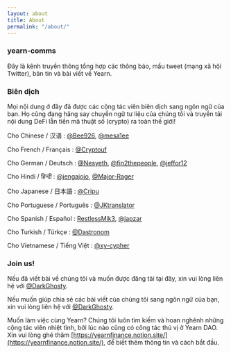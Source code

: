 ```yaml
---
layout: about
title: About
permalink: "/about/"
---
```


### yearn-comms

Đây là kênh truyền thông tổng hợp các thông báo, mẩu tweet (mạng xã hội Twitter), bản tin và bài viết về Yearn.

### Biên dịch

Mọi nội dung ở đây đã được các cộng tác viên biên dịch sang ngôn ngữ của bạn. Họ cũng đang hăng say chuyển ngữ tư liệu của chúng tôi và truyền tải nội dung DeFi lẫn tiền mã thuật số (crypto) ra toàn thế giới!

Cho Chinese / 汉语 : [@Bee926](https://twitter.com/bee_926), [@mesa1ee](https://twitter.com/mesa1ee)

Cho French / Français :  [@Cryptouf](https://twitter.com/cryptouf)

Cho German / Deutsch : [@Nesyeth](), [@fin2thepeople](), [@jeffor12](https://twitter.com/jeff84431381)

Cho Hindi / हिन्दी : [@jengajojo](), [@Major-Rager]()

Cho Japanese / 日本語 : [@Cripu](https://twitter.com/CRYPTANNEWS)

Cho Portuguese / Português : [@JKtranslator](https://twitter.com/jameskbh)

Cho Spanish / Español : [RestlessMik3](https://twitter.com/margjr84), [@japzar]()

Cho Turkish / Türkçe : [@Dastronom](https://twitter.com/Dastronomm)

Cho Vietnamese / Tiếng Việt : [@xy-cypher]()

### Join us!

Nếu đã viết bài về chúng tôi và muốn được đăng tải tại đây, xin vui lòng liên hệ với [@DarkGhosty](https://t.me/DarkGhosty).

Nếu muốn giúp chia sẻ các bài viết của chúng tôi sang ngôn ngữ của bạn, xin vui lòng liên hệ với [@DarkGhosty](https://t.me/DarkGhosty).

Muốn làm việc cùng Yearn? Chúng tôi luôn tìm kiếm và hoan nghênh những cộng tác viên nhiệt tình, bởi lúc nào cũng có công tác thú vị ở Yearn DAO. Xin vui lòng ghé thăm [https://yearnfinance.notion.site/](https://yearnfinance.notion.site/), để biết thêm thông tin và cách bắt đầu.

